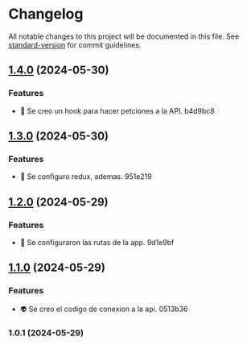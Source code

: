 # Changelog

All notable changes to this project will be documented in this file. See [standard-version](https://github.com/conventional-changelog/standard-version) for commit guidelines.

## [1.4.0](///compare/v1.3.0...v1.4.0) (2024-05-30)

### Features

- :construction: Se creo un hook para hacer petciones a la API. b4d9bc8

## [1.3.0](///compare/v1.2.0...v1.3.0) (2024-05-30)

### Features

- :construction: Se configuro redux, ademas. 951e219

## [1.2.0](///compare/v1.1.0...v1.2.0) (2024-05-29)

### Features

- :construction: Se configuraron las rutas de la app. 9d1e9bf

## [1.1.0](///compare/v1.0.1...v1.1.0) (2024-05-29)

### Features

- :alien: Se creo el codigo de conexion a la api. 0513b36

### 1.0.1 (2024-05-29)
